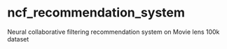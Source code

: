 # ncf_recommendation_system
Neural collaborative filtering recommendation system on Movie lens 100k dataset
